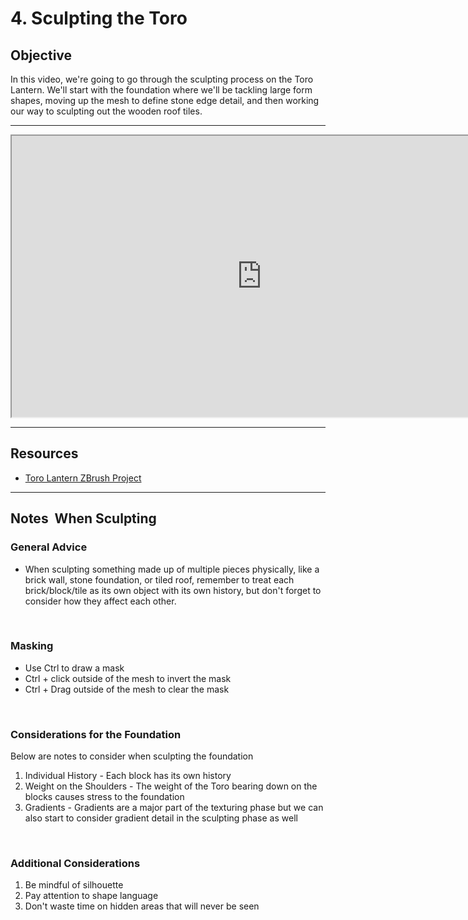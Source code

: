 # 4. Sculpting the Toro

<h2>Objective</h2>
<p>In this video, we're going to go through the sculpting process on the Toro Lantern. We'll start with the foundation where we'll be tackling large form shapes, moving up the mesh to define stone edge detail, and then working our way to sculpting out the wooden roof tiles.</p>
<hr>
<p><iframe src="https://www.youtube.com/embed/CGu9yjLPoW0?rel=0" width="800" height="450" allowfullscreen="allowfullscreen" allow="accelerometer; autoplay; clipboard-write; encrypted-media; gyroscope; picture-in-picture"></iframe></p>
<hr>
<h2>Resources</h2>
<ul>
<li><a href="https://www.dropbox.com/s/fbnken6mifyke8h/Toro_ZBrushProject.zip?dl=0">Toro Lantern ZBrush Project</a></li>
</ul>
<hr>
<h2>Notes&nbsp; When Sculpting</h2>
<h3>General Advice</h3>
<ul>
<li>When sculpting something made up of multiple pieces physically, like a brick wall, stone foundation, or tiled roof, remember to treat each brick/block/tile as its own object with its own history, but don't forget to consider how they affect each other.</li>
</ul>
<p>&nbsp;</p>
<h3>Masking</h3>
<ul>
<li>Use Ctrl to draw a mask</li>
<li>Ctrl + click outside of the mesh to invert the mask</li>
<li>Ctrl + Drag outside of the mesh to clear the mask</li>
</ul>
<p>&nbsp;</p>
<h3>Considerations for the Foundation</h3>
<p>Below are notes to consider when sculpting the foundation</p>
<ol>
<li>Individual History - Each block has its own history</li>
<li>Weight on the Shoulders - The weight of the Toro bearing down on the blocks causes stress to the foundation</li>
<li>Gradients - Gradients are a major part of the texturing phase but we can also start to consider gradient detail in the sculpting phase as well</li>
</ol>
<p>&nbsp;</p>
<h3>Additional Considerations</h3>
<ol>
<li>Be mindful of silhouette</li>
<li>Pay attention to shape language</li>
<li>Don't waste time on hidden areas that will never be seen</li>
</ol>